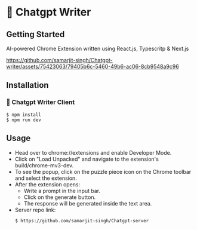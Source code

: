 # 📝 Chatgpt Writer

## Getting Started

AI-powered Chrome Extension written using React.js, Typescritp & Next.js


https://github.com/samarjit-singh/Chatgpt-writer/assets/75423063/79405b6c-5460-49b6-ac06-8cb9548a9c96


## Installation

### 📝 Chatgpt Writer Client

```terminal
$ npm install
$ npm run dev
```

## Usage

- Head over to chrome://extensions and enable Developer Mode.
- Click on "Load Unpacked" and navigate to the extension's build/chrome-mv3-dev.
- To see the popup, click on the puzzle piece icon on the Chrome toolbar and select the extension.
- After the extension opens:
    - Write a prompt in the input bar.
    - Click on the generate button.
    - The response will be generated inside the text area.
- Server repo link:
  ```terminal
  $ https://github.com/samarjit-singh/Chatgpt-server
  ```
    
